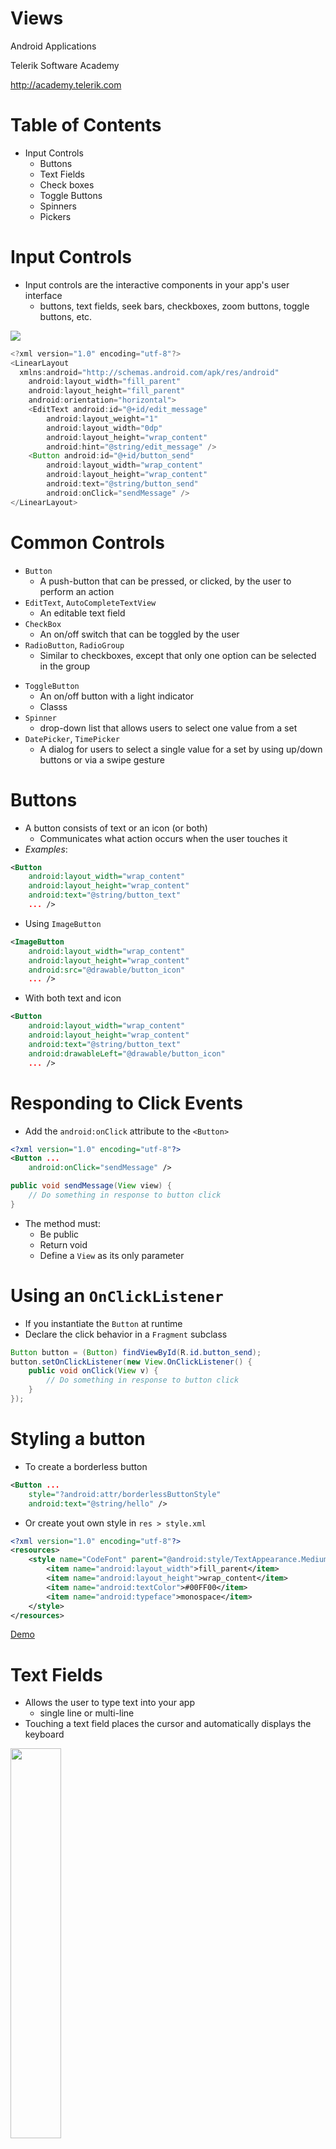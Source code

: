 <!-- section start -->

<!-- attr: {id: 'title', class: 'slide-title', hasScriptWrapper: true} -->
# Views

<div class="signature">
    <p class="signature-course">Android Applications</p>
    <p class="signature-initiative">Telerik Software Academy</p>
    <a href="http://academy.telerik.com" class="signature-link">http://academy.telerik.com</a>
</div>


<!-- section start -->
<!-- attr: { id:'table-of-contents', class:'table-of-contents' } -->
# Table of Contents
- Input Controls
  - Buttons
  - Text Fields
  - Check boxes
  - Toggle Buttons
  - Spinners
  - Pickers


<!-- section start -->
<!-- attr: { id:'', class:'slide-section', showInPresentation:true } -->
<!-- # Input Controls -->

<!-- attr: { hasScriptWrapper:true } -->
# Input Controls
- Input controls are the interactive components in your app's user interface
  - buttons, text fields, seek bars, checkboxes, zoom buttons, toggle buttons, etc.

<img class="slide-image" src="imgs/ui-controls.png" style="left:30%" />

<!-- attr: { showInPresentation:true, hasScriptWrapper:true } -->
<!-- # Input Controls -->
```java
<?xml version="1.0" encoding="utf-8"?>
<LinearLayout 
  xmlns:android="http://schemas.android.com/apk/res/android"
    android:layout_width="fill_parent"
    android:layout_height="fill_parent"
    android:orientation="horizontal">
    <EditText android:id="@+id/edit_message"
        android:layout_weight="1"
        android:layout_width="0dp"
        android:layout_height="wrap_content"
        android:hint="@string/edit_message" />
    <Button android:id="@+id/button_send"
        android:layout_width="wrap_content"
        android:layout_height="wrap_content"
        android:text="@string/button_send"
        android:onClick="sendMessage" />
</LinearLayout>
```

# Common Controls
- `Button`
  - A push-button that can be pressed, or clicked, by the user to perform an action
- `EditText`, `AutoCompleteTextView`
  - An editable text field
- `CheckBox`
  - An on/off switch that can be toggled by the user
- `RadioButton`, `RadioGroup`
  - Similar to checkboxes, except that only one option can be selected in the group

<!-- attr: { showInPresentation:true } -->
<!-- # Common Controls -->
- `ToggleButton`
  - An on/off button with a light indicator
  - Classs 
- `Spinner`
  - drop-down list that allows users to select one value from a set
- `DatePicker`, `TimePicker`
  - A dialog for users to select a single value for a set by using up/down buttons or via a swipe gesture


<!-- section start -->
<!-- attr: { id:'', class:'slide-section', showInPresentation:true } -->
<!-- # Buttons -->

<!-- attr: { hasScriptWrapper:true } -->
# Buttons
- A button consists of text or an icon (or both)
  - Communicates what action occurs when the user touches it
- _Examples_:

```xml
<Button
    android:layout_width="wrap_content"
    android:layout_height="wrap_content"
    android:text="@string/button_text"
    ... />
```

<!-- attr: { showInPresentation:true, hasScriptWrapper:true } -->
<!-- # Buttons -->
- Using `ImageButton`

```xml
<ImageButton
    android:layout_width="wrap_content"
    android:layout_height="wrap_content"
    android:src="@drawable/button_icon"
    ... />
```
- With both text and icon


```xml
<Button
    android:layout_width="wrap_content"
    android:layout_height="wrap_content"
    android:text="@string/button_text"
    android:drawableLeft="@drawable/button_icon"
    ... />
```

<!-- attr: { showInPresentation:true, hasScriptWrapper:true, style:'font-size:0.9em' } -->
# Responding to Click Events
- Add the `android:onClick` attribute to the `<Button>`

```xml
<?xml version="1.0" encoding="utf-8"?>
<Button ...
    android:onClick="sendMessage" />
```

```java
public void sendMessage(View view) {
    // Do something in response to button click
}
```
- The method must:
  - Be public
  - Return void
  - Define a `View` as its only parameter

# Using an `OnClickListener`
- If you instantiate the `Button` at runtime
- Declare the click behavior in a `Fragment` subclass

```java
Button button = (Button) findViewById(R.id.button_send);
button.setOnClickListener(new View.OnClickListener() {
    public void onClick(View v) {
        // Do something in response to button click
    }
});
```

<!-- attr: { showInPresentation:true, hasScriptWrapper:true, style:'font-size:0.9em' } -->
# Styling a button
- To create a borderless button

```xml
<Button ...
    style="?android:attr/borderlessButtonStyle"
    android:text="@string/hello" />
```
- Or create yout own style in `res > style.xml`

```xml
<?xml version="1.0" encoding="utf-8"?>
<resources>
    <style name="CodeFont" parent="@android:style/TextAppearance.Medium">
        <item name="android:layout_width">fill_parent</item>
        <item name="android:layout_height">wrap_content</item>
        <item name="android:textColor">#00FF00</item>
        <item name="android:typeface">monospace</item>
    </style>
</resources>
```

<!-- attr: { id:'', class:'slide-section demo', showInPresentation:true } -->
<!-- # Buttons -->
[Demo]()


<!-- section start -->
<!-- attr: { id:'', class:'slide-section', showInPresentation:true } -->
<!-- # Text Fields -->

<!-- attr: { showInPresentation:true, hasScriptWrapper:true } -->
# Text Fields
- Allows the user to type text into your app
  - single line or multi-line
- Touching a text field places the cursor and automatically displays the keyboard

<img class="slide-image" src="imgs/edittext-noextract.png" style="height:40%; left:30%" />

<!-- attr: { showInPresentation:true, hasScriptWrapper:true } -->
# Keyboard Type
- Use the `android:inputType` attribute
  - `text`
  - `textEmailAddress`
    - keyboard with the **@** character
  - `textUri`
    - keyboard with the **/** character
  - `number`
  - `phone`
    - phone-style keypad

```xml
<EditText
  android:inputType="textEmailAddress />"
```

<!-- attr: { showInPresentation:true, hasScriptWrapper:true } -->
# Controlling other behaviors
- The `android:inputType` allows you to specify keyboard behaviors
  - `textCapSentences`
  - `textCapWords`
  - `textAutoCorrect`
  - `textPassword`
  - `textMultiLine`

```xml
<EditText ...
    android:hint="@string/postal_address_hint"
    android:inputType="textPostalAddress|
                       textCapWords|
                       textNoSuggestions" />
```

<!-- attr: { showInPresentation:true, hasScriptWrapper:true, style:'font-size:0.9em' } -->
# Specifying Keyboard Actions
- Specify an action to be made when users have completed their input

```xml
<EditText ...
    android:imeOptions="actionSend" />
```
- Then listen for the specific action event

```java
editText.setOnEditorActionListener(new OnEditorActionListener() {
    public boolean onEditorAction(TextView v, int actionId, KeyEvent event) {
        // hanndle the event
    }
});
```

- [more info](http://developer.android.com/guide/topics/ui/controls/text.html#Actions)
- [imeOptions documentation](http://developer.android.com/reference/android/widget/TextView.html#attr_android:imeOptions)

<!-- attr: { showInPresentation:true, hasScriptWrapper:true } -->
# `AutoCompleteTextView`

- You must specify an Adapter

```java
AutoCompleteTextView textView = 
    (AutoCompleteTextView) findViewById(R.id.autocomplete_country);

String[] countries = getResources()
    .getStringArray(R.array.countries_array);

ArrayAdapter<String> adapter = 
    new ArrayAdapter<String>(this, android.R.layout.simple_list_item_1, countries);
textView.setAdapter(adapter);
```

<img class="slide-image" src="imgs/edittext-autocomplete.png" style="height:30%; left:60%; top:65%" />

<!-- attr: { id:'', class:'slide-section demo', showInPresentation:true } -->
<!-- # Text Fields -->
[Demo]()

<!-- section start -->
<!-- attr: { id:'', class:'slide-section', showInPresentation:true } -->
<!-- # Check boxes -->

<!-- attr: { showInPresentation:true, hasScriptWrapper:true } -->
# Check boxes
- Checkboxes allow the user to select one or more options from a set
- Typically, you should present each checkbox option in a vertical list
- Each checkbox is managed separately and you must register a click listener for each one

<img class="slide-image" src="imgs/checkboxes.png" style="height:30%; left:60%; top:60%" />

<!-- attr: { showInPresentation:true, hasScriptWrapper:true, style:'font-size:0.8em' } -->
# Responding to Click Events

```xml
<?xml version="1.0" encoding="utf-8"?>
<LinearLayout ...>
    <CheckBox android:id="@+id/checkbox_meat"
        ...
        android:text="@string/meat"
        android:onClick="onCheckboxClicked"/>
    <CheckBox android:id="@+id/checkbox_cheese"
        ...
        android:text="@string/cheese"
        android:onClick="onCheckboxClicked"/>
</LinearLayout>
```
- Within the `Activity` that hosts this layout

```java
public void onCheckboxClicked(View view) {
    boolean checked = ((CheckBox) view).isChecked();
    
    switch(view.getId()) {
        case R.id.checkbox_meat:
            if (checked) ... else ... break;
        case R.id.checkbox_cheese:
            if (checked) ... else ... break;
    }
}
```

<!-- attr: { id:'', class:'slide-section demo', showInPresentation:true } -->
<!-- # Check boxes -->
[Demo]()


<!-- section start -->
<!-- attr: { id:'', class:'slide-section', showInPresentation:true } -->
<!-- # Radio Buttons -->

<!-- attr: { showInPresentation:true, hasScriptWrapper:true, style:'font-size:0.9em' } -->
# Radio Buttons
- Allow the user to select one option from a set
  - group them together inside a `RadioGroup`

```xml
<RadioGroup ...
    android:orientation="vertical">
    <RadioButton ...
        android:text="@string/pirates"
        android:onClick="onRadioButtonClicked"/>
    <RadioButton ...
        android:text="@string/ninjas"
        android:onClick="onRadioButtonClicked"/>
</RadioGroup>
```
- If it's not necessary to show all options side-by-side, use a spinner instead

<img class="slide-image" src="imgs/radiobuttons.png" style="height:15%; left:50%; top:80%" />

<!-- attr: { showInPresentation:true, hasScriptWrapper:true, style:'font-size:0.9em' } -->
# Responding to Click Events
- Within the `Activity` that hosts this layout

```java
public void onRadioButtonClicked(View view) {
    boolean checked = ((RadioButton) view).isChecked();
    
    switch(view.getId()) {
        case R.id.radio_pirates: if (checked) ... break;
        case R.id.radio_ninjas: if (checked) ... break;
    }
}
```

- The method must:
  - Be public
  - Return void
  - Define a `View` as its only parameter


<!-- attr: { id:'', class:'slide-section demo', showInPresentation:true } -->
<!-- # Radio Buttons -->
[Demo]()

<!-- section start -->
<!-- attr: { id:'', class:'slide-section', showInPresentation:true } -->
<!-- # Toggle Buttons -->

<!-- attr: { showInPresentation:true, hasScriptWrapper:true } -->
# Toggle Buttons
- A toggle button allows the user to change a setting between two states
  - **From Android 4.0** (API level 14) you can use a `Switch` object
- `CompoundButton.setChecked()` or `CompoundButton.toggle()` to change state yourself

<img class="slide-image" src="imgs/switch.png" style="width:30%; left:20%; top:78%" />
<img class="slide-image" src="imgs/togglebutton.png" style="width:30%; left:60%; top:70%" />

<!-- attr: { showInPresentation:true, hasScriptWrapper:true } -->
# Responding to Button Presses
```java
ToggleButton toggle = 
    (ToggleButton) findViewById(R.id.togglebutton);
toggle.setOnCheckedChangeListener(
    new CompoundButton.OnCheckedChangeListener() {
        public void onCheckedChanged(
          CompoundButton buttonView, boolean isChecked) {
            if (isChecked) {
                // The toggle is enabled
            } else {
                // The toggle is disabled
            }
        }
});
```

<!-- attr: { id:'', class:'slide-section demo', showInPresentation:true } -->
<!-- # Toggle Buttons -->
[Demo]()


<!-- section start -->
<!-- attr: { id:'', class:'slide-section', showInPresentation:true } -->
<!-- # Spinners -->

<!-- attr: { showInPresentation:true, hasScriptWrapper:true } -->
# Spinners
- Spinners provide a quick way to select one value from a set
- The choices you provide for the spinner must be provided through an `SpinnerAdapter`
  - such as an `ArrayAdapter` or a `CursorAdapter`

```java
ArrayAdapter<CharSequence> adapter = ArrayAdapter
    .createFromResource(this, R.array.planets_array,
        android.R.layout.simple_spinner_item);

// Specify the layout to use when the list of choices appears
adapter.setDropDownViewResource(
    android.R.layout.simple_spinner_dropdown_item);
spinner.setAdapter(adapter);
```

<img class="slide-image" src="imgs/spinner.png" style="height:45%; left:80%; top:20%" />

<!-- attr: { showInPresentation:true, hasScriptWrapper:true } -->
# Responding to User Selections
- Implement the `AdapterView.OnItemSelectedListener` with your `Activity` or `Fragment`

```java
public class SpinnerActivity extends Activity
  implements OnItemSelectedListener {
    ...    
    public void onItemSelected(...) { ... }
    public void onNothingSelected(...) { ... }
}
```
  - Then 

```java
Spinner spinner = (Spinner) findViewById(R.id.spinner);
spinner.setOnItemSelectedListener(this);
```

<!-- attr: { id:'', class:'slide-section demo', showInPresentation:true } -->
<!-- # Spinners -->
[Demo]()


<!-- section start -->
<!-- attr: { id:'', class:'slide-section', showInPresentation:true } -->
<!-- # Pickers -->

<!-- attr: { showInPresentation:true, hasScriptWrapper:true } -->
# Pickers
- Each picker provides controls for selecting each part of the:
  - `Time` - hour, minute, AM/PM
  - `Date` - month, day, year
- Ensure that your users can pick
  - time or date that is **valid**
  - **formatted** correctly
  - adjusted to the **user's locale**
- [Pickers API Guides](http://developer.android.com/guide/topics/ui/controls/pickers.html)

<!-- attr: { id:'', class:'slide-section demo', showInPresentation:true } -->
<!-- # Pickers -->
[Demo]()


<!-- section start -->
<!-- attr: { id:'questions', class:'slide-section', showInPresentation:true } -->
# Questions
<!-- ## Android Applications -->
[link to TelerikAcademy Forum]()
